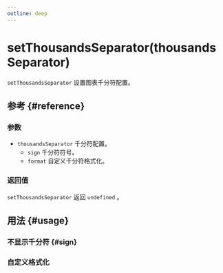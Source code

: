 ```yaml
---
outline: deep
---
```


# setThousandsSeparator(thousandsSeparator)
`setThousandsSeparator` 设置图表千分符配置。

## 参考 {#reference}
<!--@include: @/@views/api/references/instance/setThousandsSeparator.md-->

### 参数
- `thousandsSeparator` 千分符配置。
  - `sign` 千分符符号。
  - `format` 自定义千分符格式化。

### 返回值
`setThousandsSeparator` 返回 `undefined` 。

## 用法 {#usage}
<script setup>
import SetThousandsSeparatorSign from '../../@views/api/samples/setThousandsSeparator-sign/index.vue'
import SetThousandsSeparatorFormat from '../../@views/api/samples/setThousandsSeparator-format/index.vue'
</script>

### 不显示千分符 {#sign}
<SetThousandsSeparatorSign/>

### 自定义格式化
<SetThousandsSeparatorFormat/>